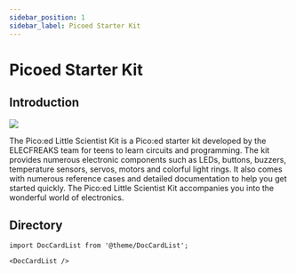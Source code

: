 ```yaml
---
sidebar_position: 1
sidebar_label: Picoed Starter Kit
---
```


# Picoed Starter Kit

## Introduction

![](https://wiki-media-ef.oss-cn-hongkong.aliyuncs.com//images/starter-kit.png)

The Pico:ed Little Scientist Kit is a Pico:ed starter kit developed by the ELECFREAKS team for teens to learn circuits and programming.
The kit provides numerous electronic components such as LEDs, buttons, buzzers, temperature sensors, servos, motors and colorful light rings. It also comes with numerous reference cases and detailed documentation to help you get started quickly. The Pico:ed Little Scientist Kit accompanies you into the wonderful world of electronics.


## Directory

```mdx-code-block
import DocCardList from '@theme/DocCardList';

<DocCardList />
```
